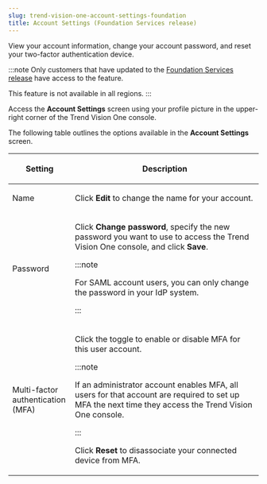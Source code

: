 ```yaml
---
slug: trend-vision-one-account-settings-foundation
title: Account Settings (Foundation Services release)
---
```


View your account information, change your account password, and reset your two-factor authentication device.

:::note
Only customers that have updated to the [Foundation Services release](update-foundation-services-release.md) have access to the feature.

This feature is not available in all regions.
:::

Access the **Account Settings** screen using your profile picture in the upper-right corner of the Trend Vision One console.

The following table outlines the options available in the **Account Settings** screen.

<table>
<colgroup>
<col style="width: 25%" />
<col style="width: 75%" />
</colgroup>
<thead>
<tr>
<th><p>Setting</p></th>
<th><p>Description</p></th>
</tr>
</thead>
<tbody>
<tr>
<td><p>Name</p></td>
<td>Click <strong>Edit</strong> to change the name for your account.</td>
</tr>
<tr>
<td><p>Password</p></td>
<td><p>Click <strong>Change password</strong>, specify the new password you want to use to access the Trend Vision One console, and click <strong>Save</strong>.</p>


:::note

<p>For SAML account users, you can only change the password in your IdP system.</p>


:::

</td>
</tr>
<tr>
<td><p>Multi-factor authentication (MFA)</p></td>
<td><p>Click the toggle to enable or disable MFA for this user account.</p>


:::note

<p>If an administrator account enables MFA, all users for that account are required to set up MFA the next time they access the Trend Vision One console.</p>


:::


<p>Click <strong>Reset</strong> to disassociate your connected device from MFA.</p></td>
</tr>
</tbody>
</table>
